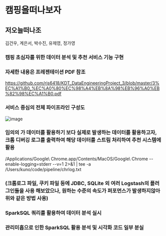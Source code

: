 # 캠핑을떠나보자
## 저오늘떠나조
김건우, 계은서, 박수진, 유제영, 정가영


### 캠핑 초심자를 위한 데이터 분석 및 추천 서비스 기능 구현



### 자세한 내용은 프레젠테이션 PDF 참조
https://github.com/rjs6418/KDT_DataEngineeringProject_3/blob/master/3%EC%A1%B0_%EC%A0%80%EC%98%A4%EB%8A%98%EB%96%A0%EB%82%98%EC%A1%B0.pdf

### 서비스 중심의 전체 파이프라인 구성도
![image](https://user-images.githubusercontent.com/101792115/190812822-e438f99b-d0d6-4c17-8347-002c220b620f.png)



### 임의의 가 데이터를 활용하기 보다 실제로 발생하는 데이터를 활용하고자, 크롬 디버깅 로그를 출력하여 해당 데이터를 스트림 처리하여 추천 시스템에 활용
/Applications/Google\ Chrome.app/Contents/MacOS/Google\ Chrome --enable-logging=stderr --v=1 2>&1 | tee -a /Users/kuno/code/pipeline/chrlog.txt
### (크롬로그 파일, 쿠키 파일 등에 JDBC, SQLite 외 여러 Logstash의 플러그인들을 사용 해보았으나, 원하는 수준의 속도가 퍼포먼스가 발생하지않아 위와 같은 방법 사용)

### SparkSQL 쿼리를 활용하여 데이터 분석 실시
### 관리미흡으로 인한 SparkSQL 활용 분석 및 시각화 코드 일부 분실

